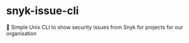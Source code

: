 # snyk-issue-cli

:bug: Simple Unix CLI to show security issues from Snyk for projects for our organisation
